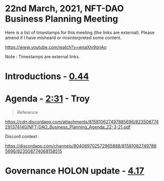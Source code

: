 # 22nd March, 2021, NFT-DAO Business Planning Meeting

Here is a list of timestamps for this meeting (the links are external). Please amend if I have misheard or misinterpreted some content.

https://www.youtube.com/watch?v=wnaXlv9onAo

Note : Timestamps are external links.

# Introductions - [0.44](https://youtu.be/wnaXlv9onAo?t=44) 

# Agenda - [2:31](https://youtu.be/wnaXlv9onAo?t=151) - Troy 
> Reference

https://cdn.discordapp.com/attachments/815810627497885696/823508774291374140/NFT-DAO_Business_Planning_Agenda_22-3-21.pdf

Discord context :

https://discordapp.com/channels/804069702572965888/815810627497885696/823508774068158515


# Governance HOLON update - [4.17](https://youtu.be/wnaXlv9onAo)



